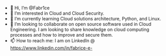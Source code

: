 - 👋 Hi, I’m @Fabr1ce
- 👀 I’m interested in Cloud and Cloud Security.
- 🌱 I’m currently learning Cloud solutions architecture, Python, and Linux.
- 💞️ I’m looking to collaborate on open source software used in Cloud Engineering. I am looking to share knowledge on cloud computing processes and how to improve and secure them.
- 📫 How to reach me: I am on LinkedIn @ https://www.linkedin.com/in/fabrice-e-

<!---
Fabr1ce/Fabr1ce is a ✨ special ✨ repository because its `README.md` (this file) appears on your GitHub profile.
You can click the Preview link to take a look at your changes.
--->
